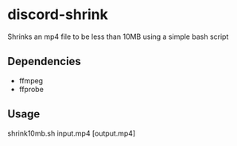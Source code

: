# discord-shrink
Shrinks an mp4 file to be less than 10MB using a simple bash script
## Dependencies
- ffmpeg
- ffprobe
## Usage
shrink10mb.sh input.mp4 [output.mp4]
